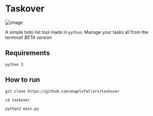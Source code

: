 # Taskover

![image](https://i.imgur.com/WMxJw4m.png)

A simple todo list tool made in `python`. Manage your tasks all from the terminal! _BETA version_

## Requirements

`python 3`

## How to run

`git clone https://github.com/angelofallars/taskover`

`cd taskover`

`python3 main.py`
